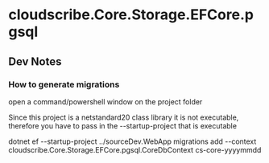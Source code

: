 ﻿# cloudscribe.Core.Storage.EFCore.pgsql

## Dev Notes

### How to generate migrations

open a command/powershell window on the project folder

Since this project is a netstandard20 class library it is not executable, therefore you have to pass in the --startup-project that is executable

dotnet ef --startup-project ../sourceDev.WebApp migrations add  --context cloudscribe.Core.Storage.EFCore.pgsql.CoreDbContext cs-core-yyyymmdd
